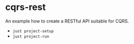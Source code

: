 # cqrs-rest

An example how to create a RESTful API suitable for CQRS.

- `just project-setup`
- `just project-run`
